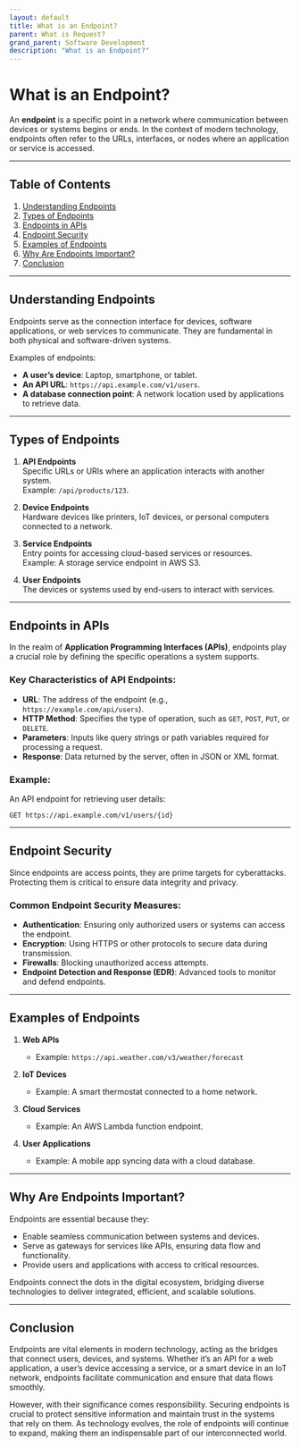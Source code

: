```yaml
---
layout: default
title: What is an Endpoint?
parent: What is Request?
grand_parent: Software Development
description: "What is an Endpoint?"
---
```


# What is an Endpoint?

An **endpoint** is a specific point in a network where communication between devices or systems begins or ends. In the
context of modern technology, endpoints often refer to the URLs, interfaces, or nodes where an application or service is
accessed.

---

## Table of Contents

1. [Understanding Endpoints](#understanding-endpoints)
2. [Types of Endpoints](#types-of-endpoints)
3. [Endpoints in APIs](#endpoints-in-apis)
4. [Endpoint Security](#endpoint-security)
5. [Examples of Endpoints](#examples-of-endpoints)
6. [Why Are Endpoints Important?](#why-are-endpoints-important)
7. [Conclusion](#conclusion)

---

## Understanding Endpoints

Endpoints serve as the connection interface for devices, software applications, or web services to communicate. They are
fundamental in both physical and software-driven systems.

Examples of endpoints:

- **A user’s device**: Laptop, smartphone, or tablet.
- **An API URL**: `https://api.example.com/v1/users`.
- **A database connection point**: A network location used by applications to retrieve data.

---

## Types of Endpoints

1. **API Endpoints**  
   Specific URLs or URIs where an application interacts with another system.  
   Example: `/api/products/123`.

2. **Device Endpoints**  
   Hardware devices like printers, IoT devices, or personal computers connected to a network.

3. **Service Endpoints**  
   Entry points for accessing cloud-based services or resources.  
   Example: A storage service endpoint in AWS S3.

4. **User Endpoints**  
   The devices or systems used by end-users to interact with services.

---

## Endpoints in APIs

In the realm of **Application Programming Interfaces (APIs)**, endpoints play a crucial role by defining the specific
operations a system supports.

### Key Characteristics of API Endpoints:

- **URL**: The address of the endpoint (e.g., `https://example.com/api/users`).
- **HTTP Method**: Specifies the type of operation, such as `GET`, `POST`, `PUT`, or `DELETE`.
- **Parameters**: Inputs like query strings or path variables required for processing a request.
- **Response**: Data returned by the server, often in JSON or XML format.

### Example:

An API endpoint for retrieving user details:

```
GET https://api.example.com/v1/users/{id}
```

---

## Endpoint Security

Since endpoints are access points, they are prime targets for cyberattacks. Protecting them is critical to ensure data
integrity and privacy.

### Common Endpoint Security Measures:

- **Authentication**: Ensuring only authorized users or systems can access the endpoint.
- **Encryption**: Using HTTPS or other protocols to secure data during transmission.
- **Firewalls**: Blocking unauthorized access attempts.
- **Endpoint Detection and Response (EDR)**: Advanced tools to monitor and defend endpoints.

---

## Examples of Endpoints

1. **Web APIs**
    - Example: `https://api.weather.com/v3/weather/forecast`

2. **IoT Devices**
    - Example: A smart thermostat connected to a home network.

3. **Cloud Services**
    - Example: An AWS Lambda function endpoint.

4. **User Applications**
    - Example: A mobile app syncing data with a cloud database.

---

## Why Are Endpoints Important?

Endpoints are essential because they:

- Enable seamless communication between systems and devices.
- Serve as gateways for services like APIs, ensuring data flow and functionality.
- Provide users and applications with access to critical resources.

Endpoints connect the dots in the digital ecosystem, bridging diverse technologies to deliver integrated, efficient, and
scalable solutions.

---

## Conclusion

Endpoints are vital elements in modern technology, acting as the bridges that connect users, devices, and systems.
Whether it’s an API for a web application, a user’s device accessing a service, or a smart device in an IoT network,
endpoints facilitate communication and ensure that data flows smoothly.

However, with their significance comes responsibility. Securing endpoints is crucial to protect sensitive information
and maintain trust in the systems that rely on them. As technology evolves, the role of endpoints will continue to
expand, making them an indispensable part of our interconnected world.